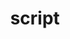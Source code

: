 ---
date:  ""
draft: false
title: "script"
short: "script"
thumb:
    image: "cover.jpg"
    anima: ""
    video: ""
layout: ""
weight: 6
lister: 5
format:
    media: "article"
    model: ""
    datum:
        data: ""
require:
    - prop: ""
      name: ""
      icon: ""
      desc: ""
metadata:
    index: false
    thumb: "cover.jpg"
    group: []
    author: ["Al Muhdil Karim"]
description: "Tag script memungkinkan penambahan kode JavaScript untuk membuat halaman web interaktif."
---